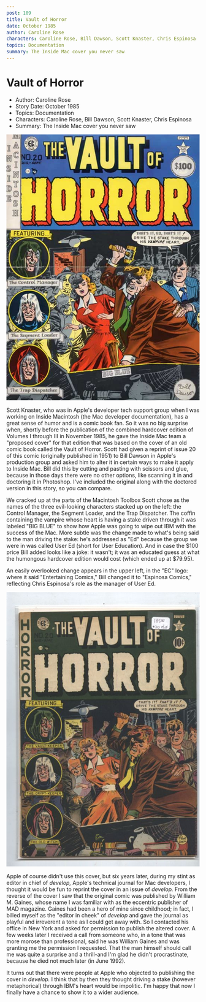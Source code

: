 ```yaml
---
post: 109
title: Vault of Horror
date: October 1985
author: Caroline Rose
characters: Caroline Rose, Bill Dawson, Scott Knaster, Chris Espinosa
topics: Documentation
summary: The Inside Mac cover you never saw
---
```


# Vault of Horror
* Author: Caroline Rose
* Story Date: October 1985
* Topics: Documentation
* Characters: Caroline Rose, Bill Dawson, Scott Knaster, Chris Espinosa
* Summary: The Inside Mac cover you never saw

![Proposed Inside Mac Cover](images/Macintosh/VaultOfHorror.jpg) 

Scott Knaster, who was in Apple's developer tech support group when I was working on Inside Macintosh (the Mac developer documentation), has a great sense of humor and is a comic book fan. So it was no big surprise when, shortly before the publication of the combined hardcover edition of Volumes I through III in November 1985, he gave the Inside Mac team a "proposed cover" for that edition that was based on the cover of an old comic book called the Vault of Horror. Scott had given a reprint of issue 20 of this comic (originally published in 1951) to Bill Dawson in Apple's production group and asked him to alter it in certain ways to make it apply to Inside Mac. Bill did this by cutting and pasting with scissors and glue, because in those days there were no other options, like scanning it in and doctoring it in Photoshop. I've included the original along with the doctored version in this story, so you can compare.

We cracked up at the parts of the Macintosh Toolbox Scott chose as the names of the three evil-looking characters stacked up on the left: the Control Manager, the Segment Loader, and the Trap Dispatcher. The coffin containing the vampire whose heart is having a stake driven through it was labeled "BIG BLUE" to show how Apple was going to wipe out IBM with the success of the Mac. More subtle was the change made to what's being said to the man driving the stake: he's addressed as "Ed" because the group we were in was called User Ed (short for User Education). And in case the $100 price Bill added looks like a joke: it wasn't; it was an educated guess at what the humongous hardcover edition would cost (which ended up at $79.95).

An easily overlooked change appears in the upper left, in the "EC" logo: where it said "Entertaining Comics," Bill changed it to "Espinosa Comics," reflecting Chris Espinosa's role as the manager of User Ed.

![Original Comic Book Cover](images/Macintosh/original_voh.jpg)

Apple of course didn't use this cover, but six years later, during my stint as editor in chief of *develop,* Apple's technical journal for Mac developers, I thought it would be fun to reprint the cover in an issue of *develop.* From the reverse of the cover I saw that the original comic was published by William M. Gaines, whose name I was familiar with as the eccentric publisher of MAD magazine. Gaines had been a hero of mine since childhood; in fact, I billed myself as the "editor in cheek" of *develop* and gave the journal as playful and irreverent a tone as I could get away with. So I contacted his office in New York and asked for permission to publish the altered cover. A few weeks later I received a call from someone who, in a tone that was more morose than professional, said he was William Gaines and was granting me the permission I requested. That the man himself should call me was quite a surprise and a thrill-and I'm glad he didn't procrastinate, because he died not much later (in June 1992).

It turns out that there were people at Apple who objected to publishing the cover in *develop.* I think that by then they thought driving a stake (however metaphorical) through IBM's heart would be impolitic. I'm happy that now I finally have a chance to show it to a wider audience.
